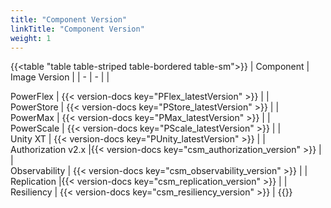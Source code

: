 ```yaml
---
title: "Component Version"
linkTitle: "Component Version"
weight: 1 
--- 
```


{{<table "table table-striped table-bordered table-sm">}}
| Component | Image Version |
| - | - |
|<div style="text-align:left"> PowerFlex | {{< version-docs key="PFlex_latestVersion" >}} |
|<div style="text-align:left"> PowerStore | {{< version-docs key="PStore_latestVersion" >}} |
|<div style="text-align:left"> PowerMax | {{< version-docs key="PMax_latestVersion" >}} |
|<div style="text-align:left"> PowerScale | {{< version-docs key="PScale_latestVersion" >}} |
|<div style="text-align:left"> Unity XT | {{< version-docs key="PUnity_latestVersion" >}} |
|<div style="text-align:left"> Authorization v2.x |{{< version-docs key="csm_authorization_version" >}} |
|<div style="text-align:left"> Observability | {{< version-docs key="csm_observability_version" >}} |
|<div style="text-align:left"> Replication |{{< version-docs key="csm_replication_version" >}} |
|<div style="text-align:left"> Resiliency | {{< version-docs key="csm_resiliency_version" >}} |
{{</table>}}
